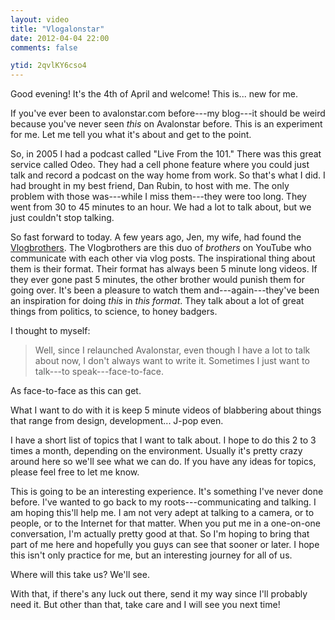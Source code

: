 ```yaml
---
layout: video
title: "Vlogalonstar"
date: 2012-04-04 22:00
comments: false

ytid: 2qvlKY6cso4
---
```


Good evening! It's the 4th of April and welcome! This is... new for me.

If you've ever been to avalonstar.com before---my blog---it should be weird because you've never seen *this* on Avalonstar before. This is an experiment for me. Let me tell you what it's about and get to the point.

So, in 2005 I had a podcast called "Live From the 101." There was this great service called Odeo. They had a cell phone feature where you could just talk and record a podcast on the way home from work. So that's what I did. I had brought in my best friend, Dan Rubin, to host with me. The only problem with those was---while I miss them---they were too long. They went from 30 to 45 minutes to an hour. We had a lot to talk about, but we just couldn't stop talking.

So fast forward to today. A few years ago, Jen, my wife, had found the [Vlogbrothers][1]. The Vlogbrothers are this duo of *brothers* on YouTube who communicate with each other via vlog posts. The inspirational thing about them is their format. Their format has always been 5 minute long videos. If they ever gone past 5 minutes, the other brother would punish them for going over. It's been a pleasure to watch them and---again---they've been an inspiration for doing *this* in *this format*. They talk about a lot of great things from politics, to science, to honey badgers.

I thought to myself:

> Well, since I relaunched Avalonstar, even though I have a lot to talk about now, I don't always want to write it. Sometimes I just want to talk---to speak---face-to-face.

As face-to-face as this can get.

What I want to do with it is keep 5 minute videos of blabbering about things that range from design, development... J-pop even.

I have a short list of topics that I want to talk about. I hope to do this 2 to 3 times a month, depending on the environment. Usually it's pretty crazy around here so we'll see what we can do. If you have any ideas for topics, please feel free to let me know.

This is going to be an interesting experience. It's something I've never done before. I've wanted to go back to my roots---communicating and talking. I am hoping this'll help me. I am not very adept at talking to a camera, or to people, or to the Internet for that matter. When you put me in a one-on-one conversation, I'm actually pretty good at that. So I'm hoping to bring that part of me here and hopefully you guys can see that sooner or later. I hope this isn't only practice for me, but an interesting journey for all of us.

Where will this take us? We'll see.

With that, if there's any luck out there, send it my way since I'll probably need it. But other than that, take care and I will see you next time!

[1]: http://www.youtube.com/vlogbrothers
